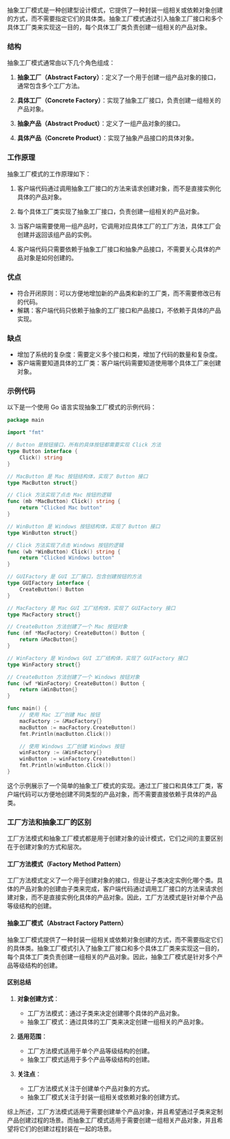 抽象工厂模式是一种创建型设计模式，它提供了一种封装一组相关或依赖对象创建的方式，而不需要指定它们的具体类。抽象工厂模式通过引入抽象工厂接口和多个具体工厂类来实现这一目的，每个具体工厂类负责创建一组相关的产品对象。

### 结构

抽象工厂模式通常由以下几个角色组成：

1. **抽象工厂（Abstract Factory）**：定义了一个用于创建一组产品对象的接口，通常包含多个工厂方法。

2. **具体工厂（Concrete Factory）**：实现了抽象工厂接口，负责创建一组相关的产品对象。

3. **抽象产品（Abstract Product）**：定义了一组产品对象的接口。

4. **具体产品（Concrete Product）**：实现了抽象产品接口的具体对象。

### 工作原理

抽象工厂模式的工作原理如下：

1. 客户端代码通过调用抽象工厂接口的方法来请求创建对象，而不是直接实例化具体的产品对象。

2. 每个具体工厂类实现了抽象工厂接口，负责创建一组相关的产品对象。

3. 当客户端需要使用一组产品时，它调用对应具体工厂的工厂方法，具体工厂会创建并返回该组产品的实例。

4. 客户端代码只需要依赖于抽象工厂接口和抽象产品接口，不需要关心具体的产品对象是如何创建的。

### 优点

- 符合开闭原则：可以方便地增加新的产品类和新的工厂类，而不需要修改已有的代码。
- 解耦：客户端代码只依赖于抽象的工厂接口和产品接口，不依赖于具体的产品实现。

### 缺点

- 增加了系统的复杂度：需要定义多个接口和类，增加了代码的数量和复杂度。
- 客户端需要知道具体的工厂类：客户端代码需要知道使用哪个具体工厂来创建对象。

### 示例代码

以下是一个使用 Go 语言实现抽象工厂模式的示例代码：

```go
package main

import "fmt"

// Button 是按钮接口，所有的具体按钮都需要实现 Click 方法
type Button interface {
    Click() string
}

// MacButton 是 Mac 按钮结构体，实现了 Button 接口
type MacButton struct{}

// Click 方法实现了点击 Mac 按钮的逻辑
func (mb *MacButton) Click() string {
    return "Clicked Mac button"
}

// WinButton 是 Windows 按钮结构体，实现了 Button 接口
type WinButton struct{}

// Click 方法实现了点击 Windows 按钮的逻辑
func (wb *WinButton) Click() string {
    return "Clicked Windows button"
}

// GUIFactory 是 GUI 工厂接口，包含创建按钮的方法
type GUIFactory interface {
    CreateButton() Button
}

// MacFactory 是 Mac GUI 工厂结构体，实现了 GUIFactory 接口
type MacFactory struct{}

// CreateButton 方法创建了一个 Mac 按钮对象
func (mf *MacFactory) CreateButton() Button {
    return &MacButton{}
}

// WinFactory 是 Windows GUI 工厂结构体，实现了 GUIFactory 接口
type WinFactory struct{}

// CreateButton 方法创建了一个 Windows 按钮对象
func (wf *WinFactory) CreateButton() Button {
    return &WinButton{}
}

func main() {
    // 使用 Mac 工厂创建 Mac 按钮
    macFactory := &MacFactory{}
    macButton := macFactory.CreateButton()
    fmt.Println(macButton.Click())

    // 使用 Windows 工厂创建 Windows 按钮
    winFactory := &WinFactory{}
    winButton := winFactory.CreateButton()
    fmt.Println(winButton.Click())
}
```

这个示例展示了一个简单的抽象工厂模式的实现。通过工厂接口和具体工厂类，客户端代码可以方便地创建不同类型的产品对象，而不需要直接依赖于具体的产品类。


### 工厂方法和抽象工厂的区别

工厂方法模式和抽象工厂模式都是用于创建对象的设计模式，它们之间的主要区别在于创建对象的方式和层次。

#### 工厂方法模式（Factory Method Pattern）

工厂方法模式定义了一个用于创建对象的接口，但是让子类决定实例化哪个类。具体的产品对象的创建由子类来完成，客户端代码通过调用工厂接口的方法来请求创建对象，而不是直接实例化具体的产品对象。因此，工厂方法模式是针对单个产品等级结构的创建。

#### 抽象工厂模式（Abstract Factory Pattern）

抽象工厂模式提供了一种封装一组相关或依赖对象创建的方式，而不需要指定它们的具体类。抽象工厂模式引入了抽象工厂接口和多个具体工厂类来实现这一目的，每个具体工厂类负责创建一组相关的产品对象。因此，抽象工厂模式是针对多个产品等级结构的创建。

#### 区别总结

1. **对象创建方式**：
    - 工厂方法模式：通过子类来决定创建哪个具体的产品对象。
    - 抽象工厂模式：通过具体的工厂类来决定创建一组相关的产品对象。

2. **适用范围**：
    - 工厂方法模式适用于单个产品等级结构的创建。
    - 抽象工厂模式适用于多个产品等级结构的创建。

3. **关注点**：
    - 工厂方法模式关注于创建单个产品对象的方式。
    - 抽象工厂模式关注于封装一组相关或依赖对象的创建方式。

综上所述，工厂方法模式适用于需要创建单个产品对象，并且希望通过子类来定制产品创建过程的场景。而抽象工厂模式适用于需要创建一组相关产品对象，并且希望将它们的创建过程封装在一起的场景。